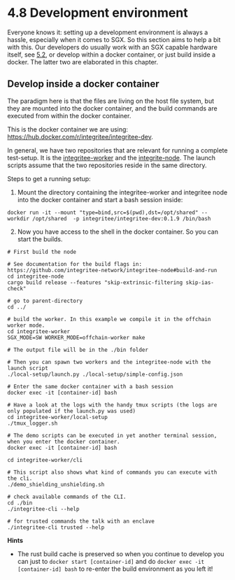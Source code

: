 # 4.8 Development environment
Everyone knows it: setting up a development environment is always a hassle, especially when it comes to SGX. So this 
section aims to help a bit with this. Our developers do usually work with an SGX capable hardware itself, see
[5.2](../5-nodes-and-infrastructure/5.2-how-to-set-up-and-run-a-sidechain-or-tocw-node), or develop within a docker 
container, or just build inside a docker. The latter two are elaborated in this chapter.

## Develop inside a docker container
The paradigm here is that the files are living on the host file system, but they are mounted into the docker container,
and the build commands are executed from within the docker container.

This is the docker container we are using: https://hub.docker.com/r/integritee/integritee-dev.

In general, we have two repositories that are relevant for running a complete test-setup. It is the [integritee-worker](https://github.com/integritee-network/worker)
and the [integrite-node](https://github.com/integritee-network/integritee-node). The launch scripts assume that the 
two repositories reside in the same directory.

Steps to get a running setup:

1. Mount the directory containing the integritee-worker and integritee node into the docker container and start a bash session inside: 
```
docker run -it --mount "type=bind,src=$(pwd),dst=/opt/shared" --workdir /opt/shared  -p integritee/integritee-dev:0.1.9 /bin/bash
```
2. Now you have access to the shell in the docker container. So you can start the builds.
```shell
# First build the node

# See documentation for the build flags in: https://github.com/integritee-network/integritee-node#build-and-run
cd integritee-node
cargo build release --features "skip-extrinsic-filtering skip-ias-check"

# go to parent-directory
cd ../

# build the worker. In this example we compile it in the offchain worker mode.
cd integritee-worker
SGX_MODE=SW WORKER_MODE=offchain-worker make

# The output file will be in the ./bin folder

# Then you can spawn two workers and the integritee-node with the launch script
./local-setup/launch.py ./local-setup/simple-config.json

# Enter the same docker container with a bash session
docker exec -it [container-id] bash
 
# Have a look at the logs with the handy tmux scripts (the logs are only populated if the launch.py was used)
cd integritee-worker/local-setup
./tmux_logger.sh
 
# The demo scripts can be executed in yet another terminal session, when you enter the docker container.
docker exec -it [container-id] bash

cd integritee-worker/cli

# This script also shows what kind of commands you can execute with the cli.
./demo_shielding_unshielding.sh

# check available commands of the CLI.
cd ./bin
./integritee-cli --help

# for trusted commands the talk with an enclave
./integritee-cli trusted --help

```

**Hints**
* The rust build cache is preserved so when you continue to develop you can just to `docker start [container-id]` and 
do `docker exec -it [container-id] bash` to re-enter the build environment as you left it!
